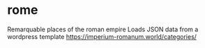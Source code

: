 # rome

Remarquable places of the roman empire
Loads JSON data from a wordpress template https://imperium-romanum.world/categories/

